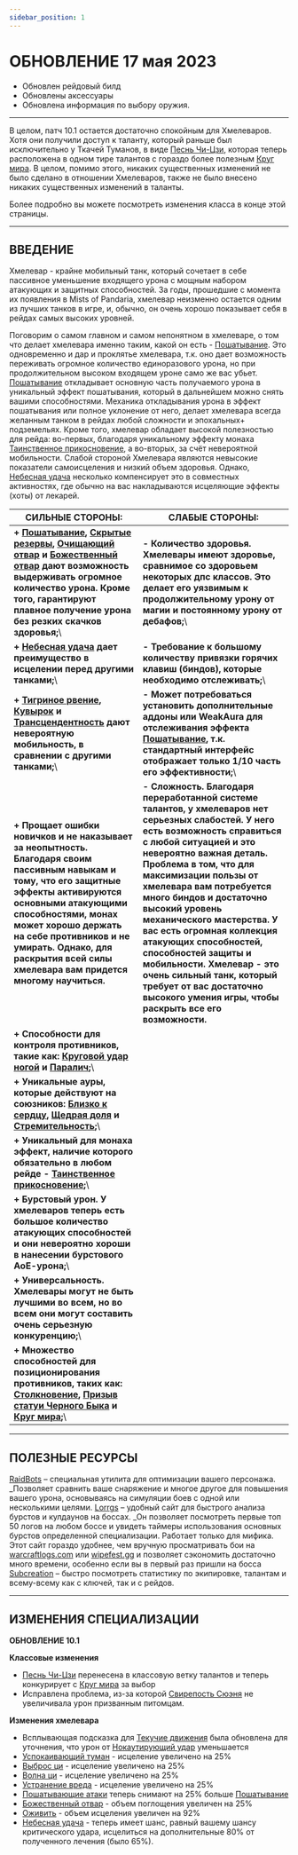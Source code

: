 ```yaml
---
sidebar_position: 1
---
```


# **ОБНОВЛЕНИЕ 17 мая 2023**

- Обновлен рейдовый билд
- Обновлены аксессуары
- Обновлена информация по выбору оружия.

---

В целом, патч 10.1 остается достаточно спокойным для Хмелеваров. Хотя они получили доступ к таланту, который раньше был исключительно у Ткачей Туманов, в виде [Песнь Чи-Цзи](https://www.wowhead.com/ru/spell=198898), которая теперь расположена в одном тире талантов с гораздо более полезным [Круг мира](https://www.wowhead.com/ru/spell=116844). В целом, помимо этого, никаких существенных изменений не было сделано в отношении Хмелеваров, также не было внесено никаких существенных изменений в таланты.

Более подробно вы можете посмотреть изменения класса в конце этой страницы.

---

## **ВВЕДЕНИЕ**

Хмелевар - крайне мобильный танк, который сочетает в себе пассивное уменьшение входящего урона с мощным набором атакующих и защитных способностей. За годы, прошедшие с момента их появления в Mists of Pandaria, хмелевар неизменно остается одним из лучших танков в игре, и, обычно, он очень хорошо показывает себя в рейдах самых высоких уровней.

Поговорим о самом главном и самом непонятном в хмелеваре, о том что делает хмелевара именно таким, какой он есть - [Пошатывание](https://ru.wowhead.com/spell=115069/). Это одновременно и дар и проклятье хмелевара, т.к. оно дает возможность переживать огромное количество единоразового урона, но при продолжительном высоком входящем уроне само же вас убьет. [Пошатывание](https://ru.wowhead.com/spell=115069/) откладывает основную часть получаемого урона в уникальный эффект пошатывания, который в дальнейшем можно снять вашими способностями. Механика откладывания урона в эффект пошатывания или полное уклонение от него, делает хмелевара всегда желанным танком в рейдах любой сложности и эпохальных+ подземельях. Кроме того, хмелевар обладает высокой полезностью для рейда: во-первых, благодаря уникальному эффекту монаха [Таинственное прикосновение](https://ru.wowhead.com/spell=8647), а во-вторых, за счёт невероятной мобильности.
Слабой стороной Хмелевара являются невысокие показатели самоисцеления и низкий объем здоровья. Однако, [Небесная удача](https://ru.wowhead.com/spell=216519) несколько компенсирует это в совместных активностях, где обычно на вас накладываются исцеляющие эффекты (хоты) от лекарей.

| **СИЛЬНЫЕ СТОРОНЫ:**                                                                                                                                                                                                                                                                                                                                                            | **СЛАБЫЕ СТОРОНЫ:**                                                                                                                                                                                                                                                                                                                                                                                                                                                                                                                                         |
| ------------------------------------------------------------------------------------------------------------------------------------------------------------------------------------------------------------------------------------------------------------------------------------------------------------------------------------------------------------------------------- | ----------------------------------------------------------------------------------------------------------------------------------------------------------------------------------------------------------------------------------------------------------------------------------------------------------------------------------------------------------------------------------------------------------------------------------------------------------------------------------------------------------------------------------------------------------- |
| **+ [Пошатывание](https://ru.wowhead.com/spell=115069), [Скрытые резервы](https://www.wowhead.com/ru/spell=322120), [Очищающий отвар](https://ru.wowhead.com/spell=119582) и [Божественный отвар](https://ru.wowhead.com/spell=322507) дают возможность выдерживать огромное количество урона. Кроме того, гарантируют плавное получение урона без резких скачков здоровья;**\\ | **- Количество здоровья. Хмелевары имеют здоровье, сравнимое со здоровьем некоторых дпс классов. Это делает его уязвимым к продолжительному урону от магии и постоянному урону от дебафов;**\\                                                                                                                                                                                                                                                                                                                                                              |
| **+ [Небесная удача](https://ru.wowhead.com/spell=216519) дает преимущество в исцелении перед другими танками;**\\                                                                                                                                                                                                                                                              | **- Требование к большому количеству привязки горячих клавиш (биндов), которые необходимо отслеживать;**\\                                                                                                                                                                                                                                                                                                                                                                                                                                                  |
| **+ [Тигриное рвение](https://www.wowhead.com/ru/spell=116841), [Кувырок](https://www.wowhead.com/ru/spell=109132) и [Трансцендентность](https://www.wowhead.com/ru/spell=101643) дают невероятную мобильность, в сравнении с другими танками;**\\                                                                                                                              | **- Может потребоваться установить дополнительные аддоны или WeakAura для отслеживания эффекта [Пошатывание](https://ru.wowhead.com/spell=115069/), т.к. стандартный интерфейс отображает только 1/10 часть его эффективности;**\\                                                                                                                                                                                                                                                                                                                          |
| **+ Прощает ошибки новичков и не наказывает за неопытность. Благодаря своим пассивным навыкам и тому, что его защитные эффекты активируются основными атакующими способностями, монах может хорошо держать на себе противников и не умирать. Однако, для раскрытия всей силы хмелевара вам придется многому научиться.**                                                        | **- Сложность. Благодаря переработанной системе талантов, у хмелеваров нет серьезных слабостей. У него есть возможность справиться с любой ситуацией и это невероятно важная деталь. Проблема в том, что для максимизации пользы от хмелевара вам потребуется много биндов и достаточно высокий уровень механического мастерства. У вас есть огромная коллекция атакующих способностей, способностей защиты и мобильности. Хмелевар - это очень сильный танк, который требует от вас достаточно высокого умения игры, чтобы раскрыть все его возможности.** |
| **+ Способности для контроля противников, такие как: [Круговой удар ногой](https://www.wowhead.com/ru/spell=119381) и [Паралич](https://www.wowhead.com/ru/spell=115078);**\\                                                                                                                                                                                                   |                                                                                                                                                                                                                                                                                                                                                                                                                                                                                                                                                             |
| **+ Уникальные ауры, которые действуют на союзников: [Близко к сердцу](https://www.wowhead.com/ru/spell=389574), [Щедрая доля](https://www.wowhead.com/ru/spell=389575) и [Стремительность](https://www.wowhead.com/ru/spell=157411);**\\                                                                                                                                       |                                                                                                                                                                                                                                                                                                                                                                                                                                                                                                                                                             |
| **+ Уникальный для монаха эффект, наличие которого обязательно в любом рейде - [Таинственное прикосновение](https://www.wowhead.com/ru/spell=8647);**\\                                                                                                                                                                                                                         |                                                                                                                                                                                                                                                                                                                                                                                                                                                                                                                                                             |
| **+ Бурстовый урон. У хмелеваров теперь есть большое количество атакующих способностей и они невероятно хороши в нанесении бурстового АоЕ-урона;**\\                                                                                                                                                                                                                            |                                                                                                                                                                                                                                                                                                                                                                                                                                                                                                                                                             |
| **+ Универсальность. Хмелевары могут не быть лучшими во всем, но во всем они могут составить очень серьезную конкуренцию;**\\                                                                                                                                                                                                                                                   |                                                                                                                                                                                                                                                                                                                                                                                                                                                                                                                                                             |
| **+ Множество способностей для позиционирования противников, таких как: [Столкновение](https://www.wowhead.com/ru/spell=324312), [Призыв статуи Черного Быка](https://www.wowhead.com/ru/spell=115315) и [Круг мира](https://www.wowhead.com/ru/spell=116844);**\\                                                                                                              |                                                                                                                                                                                                                                                                                                                                                                                                                                                                                                                                                             |

---

## **ПОЛЕЗНЫЕ РЕСУРСЫ**

[RaidBots](https://www.raidbots.com/) – cпециальная утилита для оптимизации вашего персонажа.
\_Позволяет сравнить ваше снаряжение и многое другое для повышения вашего урона, основываясь на симуляции боев с одной или несколькими целями.
[Lorrgs](https://lorrgs.io/) – удобный сайт для быстрого анализа бурстов и кулдаунов на боссах.
\_Он позволяет посмотреть первые топ 50 логов на любом боссе и увидеть таймеры использования основных бурстов определенной специализации. Работает только для мифика. Этот сайт гораздо удобнее, чем вручную просматривать бои на [warcraftlogs.com](https://www.raidbots.com/) или [wipefest.gg](https://www.raidbots.com/) и позволяет сэкономить достаточно много времени, особенно если вы в первый раз пришли на босса
[Subcreation](https://subcreation.net/) – быстро посмотреть статистику по экипировке, талантам и всему-всему как с ключей, так и с рейдов.

---

## **ИЗМЕНЕНИЯ СПЕЦИАЛИЗАЦИИ**

**ОБНОВЛЕНИЕ 10.1**

**Классовые изменения**

- [Песнь Чи-Цзи](https://www.wowhead.com/ru/spell=198898) перенесена в классовую ветку талантов и теперь конкурирует с [Круг мира](https://www.wowhead.com/ru/spell=116844) за выбор
- Исправлена проблема, из-за которой [Свирепость Сюэня](https://www.wowhead.com/ru/spell=388674) не увеличивала урон призванным питомцам.

**Изменения хмелевара**

- Всплывающая подсказка для [Текучие движения](https://www.wowhead.com/ru/spell=387230) была обновлена для уточнения, что урон от [Нокаутирующий удар](https://www.wowhead.com/ru/spell=100784) уменьшается
- [Успокаивающий туман](https://www.wowhead.com/ru/spell=115175) - исцеление увеличено на 25%
- [Выброс ци](https://www.wowhead.com/ru/spell=123986) - исцеление увеличено на 25%
- [Волна ци](https://www.wowhead.com/ru/spell=115098) - исцеление увеличено на 25%
- [Устранение вреда](https://www.wowhead.com/ru/spell=322101) - исцеление увеличено на 25%
- [Пошатывающие атаки](https://www.wowhead.com/ru/spell=387625) теперь снимают на 25% больше [Пошатывание](https://www.wowhead.com/ru/spell=115069)
- [Божественный отвар](https://www.wowhead.com/ru/spell=322507) - объем поглощения увеличен на 25%
- [Оживить](https://www.wowhead.com/ru/spell=116670) - объем исцеления увеличен на 92%
- [Небесная удача](https://www.wowhead.com/ru/spell=216519) - теперь имеет шанс, равный вашему шансу критического удара, исцелиться на дополнительные 80% от полученного лечения (было 65%).